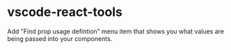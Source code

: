 # vscode-react-tools

Add "Find prop usage defintion" menu item that shows you what values are being passed into your components.
